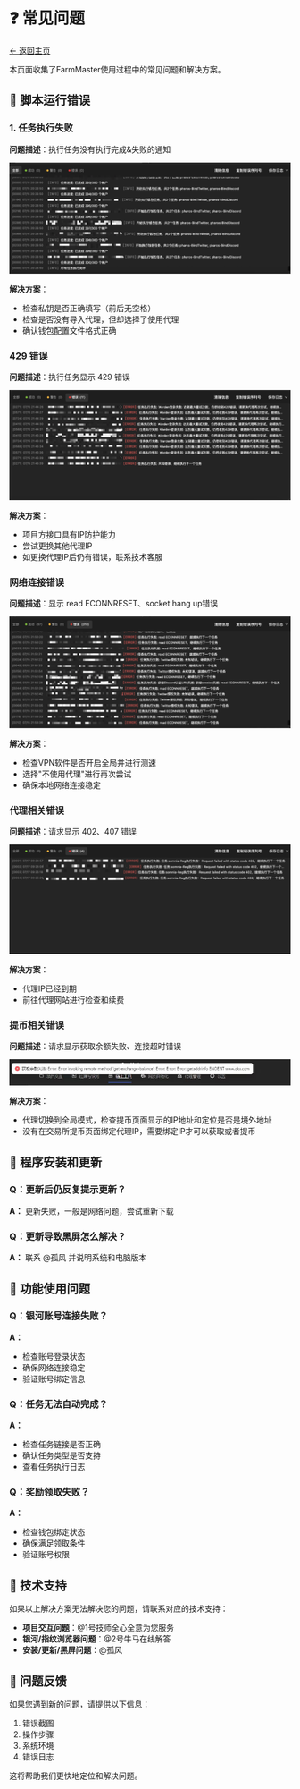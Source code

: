 # ❓ 常见问题

[← 返回主页](../README.md)

本页面收集了FarmMaster使用过程中的常见问题和解决方案。

## 🔴 脚本运行错误

### 1. 任务执行失败
**问题描述**：执行任务没有执行完成&失败的通知

![示例问题](../docs/assets/images/config/seting-2.png)

**解决方案**：
- 检查私钥是否正确填写（前后无空格）
- 检查是否没有导入代理，但却选择了使用代理
- 确认钱包配置文件格式正确

### 429 错误
**问题描述**：执行任务显示 429 错误

![示例问题](../docs/assets/images/config/seting-3.png)

**解决方案**：
- 项目方接口具有IP防护能力
- 尝试更换其他代理IP
- 如更换代理IP后仍有错误，联系技术客服

### 网络连接错误
**问题描述**：显示 read ECONNRESET、socket hang up错误

![示例问题](../docs/assets/images/config/seting-4.png)

**解决方案**：
- 检查VPN软件是否开启全局并进行测速
- 选择"不使用代理"进行再次尝试
- 确保本地网络连接稳定

### 代理相关错误
**问题描述**：请求显示 402、407 错误

![示例问题](../docs/assets/images/config/seting-5.png)

**解决方案**：
- 代理IP已经到期
- 前往代理网站进行检查和续费

### 提币相关错误
**问题描述**：请求显示获取余额失败、连接超时错误

![示例问题](../docs/assets/images/config/chaintool-1.jpg)

**解决方案**：
- 代理切换到全局模式，检查提币页面显示的IP地址和定位是否是境外地址
- 没有在交易所提币页面绑定代理IP，需要绑定IP才可以获取或者提币

## 🔧 程序安装和更新

### Q：更新后仍反复提示更新？
**A：** 更新失败，一般是网络问题，尝试重新下载

### Q：更新导致黑屏怎么解决？
**A：** 联系 @孤风 并说明系统和电脑版本

## 🎯 功能使用问题

### Q：银河账号连接失败？
**A：**
- 检查账号登录状态
- 确保网络连接稳定
- 验证账号绑定信息

### Q：任务无法自动完成？
**A：**
- 检查任务链接是否正确
- 确认任务类型是否支持
- 查看任务执行日志

### Q：奖励领取失败？
**A：**
- 检查钱包绑定状态
- 确保满足领取条件
- 验证账号权限

## 🔧 技术支持

如果以上解决方案无法解决您的问题，请联系对应的技术支持：

- **项目交互问题**：@1号技师全心全意为您服务
- **银河/指纹浏览器问题**：@2号牛马在线解答
- **安装/更新/黑屏问题**：@孤风

## 📝 问题反馈

如果您遇到新的问题，请提供以下信息：

1. 错误截图
2. 操作步骤
3. 系统环境
4. 错误日志

这将帮助我们更快地定位和解决问题。